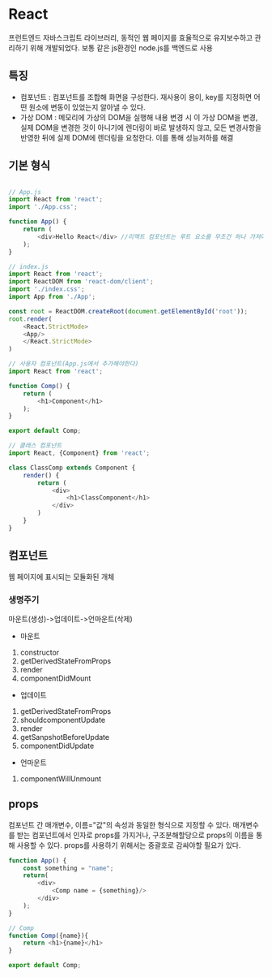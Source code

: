 # React

프런트엔드 자바스크립트 라이브러리, 동적인 웹 페이지를 효율적으로 유지보수하고 관리하기 위해 개발되었다. 보통 같은 js환경인 node.js를 백엔드로 사용

## 특징
- 컴포넌트 : 컴포넌트를 조합해 화면을 구성한다. 재사용이 용이, key를 지정하면 어떤 원소에 변동이 있었는지 알아낼 수 있다.
- 가상 DOM : 메모리에 가상의 DOM을 실행해 내용 변경 시 이 가상 DOM을 변경, 실제 DOM을 변경한 것이 아니기에 렌더링이 바로 발생하지 않고, 모든 변경사항을 반영한 뒤에 실제 DOM에 렌더링을 요청한다. 이를 통해 성능저하를 해결

## 기본 형식
```javascript

// App.js
import React from 'react';
import './App.css';

function App() {
    return (
        <div>Hello React</div> //리액트 컴포넌트는 루트 요소를 무조건 하나 가져야한다.
    );
}

// index.js
import React from 'react';
import ReactDOM from 'react-dom/client';
import './index.css';
import App from './App';

const root = ReactDOM.createRoot(document.getElementById('root'));
root.render(
    <React.StrictMode>
    <App/>
    </React.StrictMode>
)

// 사용자 컴포넌트(App.js에서 추가해야한다)
import React from 'react';

function Comp() {
    return (
        <h1>Component</h1>
    );
}

export default Comp;

// 클래스 컴포넌트
import React, {Component} from 'react';

class ClassComp extends Component {
    render() {
        return (
            <div>
                <h1>ClassComponent</h1>
            </div>
        )
    }
}

```

## 컴포넌트
웹 페이지에 표시되는 모듈화된 개체

### 생명주기
마운트(생성)->업데이트->언마운트(삭제)   

- 마운트
1. constructor
2. getDerivedStateFromProps
3. render
4. componentDidMount

- 업데이트
1. getDerivedStateFromProps
2. shouldcomponentUpdate
3. render
4. getSanpshotBeforeUpdate
5. componentDidUpdate

- 언마운트
1. componentWillUnmount

## props
컴포넌트 간 매개변수, 이름="값"의 속성과 동일한 형식으로 지정할 수 있다. 매개변수를 받는 컴포넌트에서 인자로 props를 가지거나, 구조분해할당으로 props의 이름을 통해 사용할 수 있다. props를 사용하기 위해서는 중괄호로 감싸야할 필요가 있다.
```javascript
function App() {
    const something = "name";
    return(
        <div>
            <Comp name = {something}/>
        </div>
    );
}

// Comp
function Comp({name}){
    return <h1>{name}</h1>
}

export default Comp;
```
